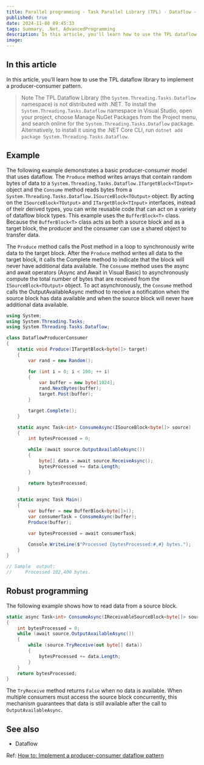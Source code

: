 ```yaml
---
title: Parallel programming - Task Parallel Library (TPL) - Dataflow - Implement a producer-consumer dataflow pattern
published: true
date: 2024-11-08 09:45:33
tags: Summary, .Net, AdvancedProgramming
description: In this article, you'll learn how to use the TPL dataflow library to implement a producer-consumer pattern. In this pattern, the producer sends messages to a message block, and the consumer reads messages from that block.
image:
---
```


## In this article

In this article, you'll learn how to use the TPL dataflow library to implement a producer-consumer pattern.

> Note
The TPL Dataflow Library (the ```System.Threading.Tasks.Dataflow``` namespace) is not distributed with .NET. To install the ```System.Threading.Tasks.Dataflow``` namespace in Visual Studio, open your project, choose Manage NuGet Packages from the Project menu, and search online for the ```System.Threading.Tasks.Dataflow``` package. Alternatively, to install it using the .NET Core CLI, run ```dotnet add package System.Threading.Tasks.Dataflow```.

## Example

The following example demonstrates a basic producer-consumer model that uses dataflow. The ```Produce``` method writes arrays that contain random bytes of data to a ```System.Threading.Tasks.Dataflow.ITargetBlock<TInput>``` object and the ```Consume``` method reads bytes from a ```System.Threading.Tasks.Dataflow.ISourceBlock<TOutput>``` object. By acting on the `ISourceBlock<TOutput>` and `ITargetBlock<TInput>` interfaces, instead of their derived types, you can write reusable code that can act on a variety of dataflow block types. This example uses the `BufferBlock<T>` class. Because the `BufferBlock<T>` class acts as both a source block and as a target block, the producer and the consumer can use a shared object to transfer data.

The ```Produce``` method calls the Post method in a loop to synchronously write data to the target block. After the ```Produce``` method writes all data to the target block, it calls the Complete method to indicate that the block will never have additional data available. The ```Consume``` method uses the async and await operators (Async and Await in Visual Basic) to asynchronously compute the total number of bytes that are received from the `ISourceBlock<TOutput>` object. To act asynchronously, the ```Consume``` method calls the OutputAvailableAsync method to receive a notification when the source block has data available and when the source block will never have additional data available.

```csharp
using System;
using System.Threading.Tasks;
using System.Threading.Tasks.Dataflow;

class DataflowProducerConsumer
{
    static void Produce(ITargetBlock<byte[]> target)
    {
        var rand = new Random();

        for (int i = 0; i < 100; ++ i)
        {
            var buffer = new byte[1024];
            rand.NextBytes(buffer);
            target.Post(buffer);
        }

        target.Complete();
    }

    static async Task<int> ConsumeAsync(ISourceBlock<byte[]> source)
    {
        int bytesProcessed = 0;

        while (await source.OutputAvailableAsync())
        {
            byte[] data = await source.ReceiveAsync();
            bytesProcessed += data.Length;
        }

        return bytesProcessed;
    }

    static async Task Main()
    {
        var buffer = new BufferBlock<byte[]>();
        var consumerTask = ConsumeAsync(buffer);
        Produce(buffer);

        var bytesProcessed = await consumerTask;

        Console.WriteLine($"Processed {bytesProcessed:#,#} bytes.");
    }
}

// Sample  output:
//     Processed 102,400 bytes.
```

## Robust programming

The following example shows how to read data from a source block.

```csharp
static async Task<int> ConsumeAsync(IReceivableSourceBlock<byte[]> source)
{
    int bytesProcessed = 0;
    while (await source.OutputAvailableAsync())
    {
        while (source.TryReceive(out byte[] data))
        {
            bytesProcessed += data.Length;
        }
    }
    return bytesProcessed;
}
```

The `TryReceive` method returns ```False``` when no data is available. When multiple consumers must access the source block concurrently, this mechanism guarantees that data is still available after the call to `OutputAvailableAsync`.

## See also

- Dataflow

Ref: [How to: Implement a producer-consumer dataflow pattern](https://learn.microsoft.com/en-us/dotnet/standard/parallel-programming/how-to-implement-a-producer-consumer-dataflow-pattern)